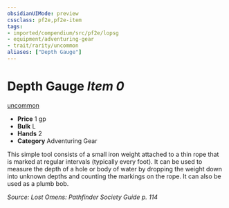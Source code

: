 ```yaml
---
obsidianUIMode: preview
cssclass: pf2e,pf2e-item
tags:
- imported/compendium/src/pf2e/lopsg
- equipment/adventuring-gear
- trait/rarity/uncommon
aliases: ["Depth Gauge"]
---
```

# Depth Gauge *Item 0*  
[uncommon](uncommon.md)  

- **Price** 1 gp
- **Bulk** L
- **Hands** 2
- **Category** Adventuring Gear

This simple tool consists of a small iron weight attached to a thin rope that is marked at regular intervals (typically every foot). It can be used to measure the depth of a hole or body of water by dropping the weight down into unknown depths and counting the markings on the rope. It can also be used as a plumb bob.

*Source: Lost Omens: Pathfinder Society Guide p. 114*